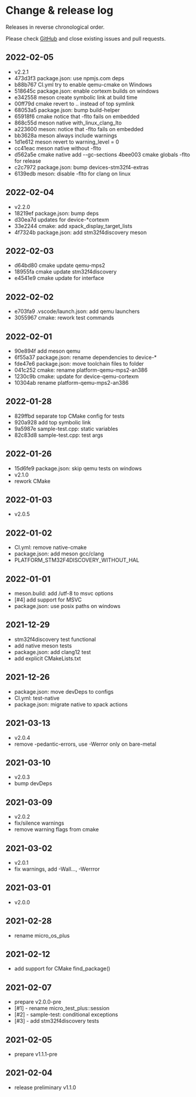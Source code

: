 # Change & release log

Releases in reverse chronological order.

Please check
[GitHub](https://github.com/micro-os-plus/micro-test-plus-xpack/issues/)
and close existing issues and pull requests.

## 2022-02-05

- v2.2.1
- 473d3f3 package.json: use npmjs.com deps
- b88b767 CI.yml try to enable qemu-cmake on Windows
- 518645c package.json: enable cortexm builds on windows
- e342558 meson create symbolic link at build time
- 00ff79d cmake revert to .. instead of top symlink
- 68053a5 package.json: bump build-helper
- 65918f6 cmake notice that -flto fails on embedded
- 868c55d meson native with_linux_clang_lto
- a223600 meson: notice that -flto fails on embedded
- bb3628a meson always include warnings
- 1d1e612 meson revert to warning_level = 0
- cc41eac meson native without -flto
- d562a5e cmake native add --gc-sections
 4bee003 cmake globals -flto for release
- c2c7972 package.json: bump devices-stm32f4-extras
- 6139edb meson: disable -flto for clang on linux

## 2022-02-04

- v2.2.0
- 18219ef package.json: bump deps
- d30ea7d updates for device-*cortexm
- 33e2244 cmake: add xpack_display_target_lists
- 4f7324b package.json: add stm32f4discovery meson

## 2022-02-03

- d64bd80 cmake update qemu-mps2
- 18955fa cmake update stm32f4discovery
- e4541e9 cmake update for interface

## 2022-02-02

- e703fa9 .vscode/launch.json: add qemu launchers
- 3055967 cmake: rework test commands

## 2022-02-01

- 90e894f add meson qemu
- 6f55a37 package.json: rename dependencies to device-*
- fde47e6 package.json: move toolchain files to folder
- 041c252 cmake: rename platform-qemu-mps2-an386
- 1230c9b cmake: update for device-qemu-cortexm
- 10304ab rename platform-qemu-mps2-an386

## 2022-01-28

- 829ffbd separate top CMake config for tests
- 920a928 add top symbolic link
- 9a5987e sample-test.cpp: static variables
- 82c83d8 sample-test.cpp: test args

## 2022-01-26

- 15d6fe9 package.json: skip qemu tests on windows
- v2.1.0
- rework CMake

## 2022-01-03

- v2.0.5

## 2022-01-02

- CI.yml: remove native-cmake
- package.json: add meson gcc/clang
- PLATFORM_STM32F4DISCOVERY_WITHOUT_HAL

## 2022-01-01

- meson.build: add /utf-8 to msvc options
- [#4] add support for MSVC
- package.json: use posix paths on windows

## 2021-12-29

- stm32f4discovery test functional
- add native meson tests
- package.json: add clang12 test
- add explicit CMakeLists.txt

## 2021-12-26

- package.json: move devDeps to configs
- CI.yml: test-native
- package.json: migrate native to xpack actions

## 2021-03-13

- v2.0.4
- remove -pedantic-errors, use -Werror only on bare-metal

## 2021-03-10

- v2.0.3
- bump devDeps

## 2021-03-09

- v2.0.2
- fix/silence warnings
- remove warning flags from cmake

## 2021-03-02

- v2.0.1
- fix warnings, add -Wall..., -Werrror

## 2021-03-01

- v2.0.0

## 2021-02-28

- rename micro_os_plus

## 2021-02-12

- add support for CMake find_package()

## 2021-02-07

- prepare v2.0.0-pre
- [#1] - rename micro_test_plus::session
- [#2] - sample-test: conditional exceptions
- [#3] - add stm32f4discovery tests

## 2021-02-05

- prepare v1.1.1-pre

## 2021-02-04

- release preliminary v1.1.0
